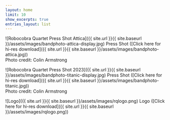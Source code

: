 ```yaml
---
layout: home
limit: 10
show_excerpts: true
entries_layout: list
---
```

![Robocobra Quartet Press Shot Attica]({{ site.url }}{{ site.baseurl }}/assets/images/bandphoto-attica-display.jpg)
Press Shot ([Click here for hi-res download]({{ site.url }}{{ site.baseurl }}/assets/images/bandphoto-attica.jpg))  
Photo credit: Colin Armstrong

![Robocobra Quartet Press Shot 2023]({{ site.url }}{{ site.baseurl }}/assets/images/bandphoto-titanic-display.jpg)
Press Shot ([Click here for hi-res download]({{ site.url }}{{ site.baseurl }}/assets/images/bandphoto-titanic.jpg))  
Photo credit: Colin Armstrong

![Logo]({{ site.url }}{{ site.baseurl }}/assets/images/rqlogo.png)
Logo ([Click here for hi-res download]({{ site.url }}{{ site.baseurl }}/assets/images/rqlogo.png))  
